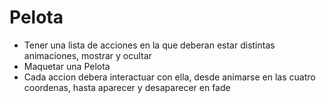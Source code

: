 # Pelota

* Tener una lista de acciones en la que deberan estar distintas animaciones, mostrar y ocultar
* Maquetar una Pelota
* Cada accion debera interactuar con ella, desde animarse en las cuatro coordenas, hasta aparecer y desaparecer en fade
